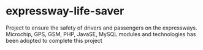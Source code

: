 # expressway-life-saver
Project to ensure the safety of drivers and passengers on the expressways. Microchip, GPS, GSM, PHP, JavaSE, MySQL modules and technologies has been adopted to complete this project
